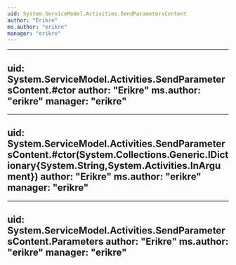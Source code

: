 ```yaml
---
uid: System.ServiceModel.Activities.SendParametersContent
author: "Erikre"
ms.author: "erikre"
manager: "erikre"
---
```


---
uid: System.ServiceModel.Activities.SendParametersContent.#ctor
author: "Erikre"
ms.author: "erikre"
manager: "erikre"
---

---
uid: System.ServiceModel.Activities.SendParametersContent.#ctor(System.Collections.Generic.IDictionary{System.String,System.Activities.InArgument})
author: "Erikre"
ms.author: "erikre"
manager: "erikre"
---

---
uid: System.ServiceModel.Activities.SendParametersContent.Parameters
author: "Erikre"
ms.author: "erikre"
manager: "erikre"
---
